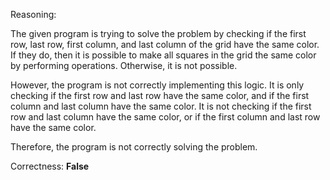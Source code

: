 Reasoning: 

The given program is trying to solve the problem by checking if the first row, last row, first column, and last column of the grid have the same color. If they do, then it is possible to make all squares in the grid the same color by performing operations. Otherwise, it is not possible.

However, the program is not correctly implementing this logic. It is only checking if the first row and last row have the same color, and if the first column and last column have the same color. It is not checking if the first row and last column have the same color, or if the first column and last row have the same color.

Therefore, the program is not correctly solving the problem.

Correctness: **False**